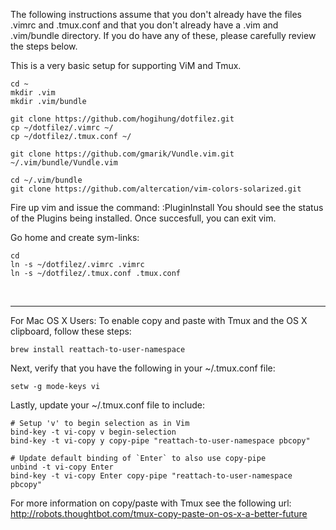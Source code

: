The following instructions assume that you don't already have the files .vimrc and .tmux.conf and that you don't already have a .vim and .vim/bundle directory.  If you do have any of these, please carefully review the steps below.

This is a very basic setup for supporting ViM and Tmux.

```
cd ~
mkdir .vim
mkdir .vim/bundle

git clone https://github.com/hogihung/dotfilez.git
cp ~/dotfilez/.vimrc ~/
cp ~/dotfilez/.tmux.conf ~/

git clone https://github.com/gmarik/Vundle.vim.git ~/.vim/bundle/Vundle.vim

cd ~/.vim/bundle
git clone https://github.com/altercation/vim-colors-solarized.git
```

Fire up vim and issue the command:  :PluginInstall
You should see the status of the Plugins being installed.  Once succesfull, you can exit vim.  

Go home and create sym-links:

```
cd
ln -s ~/dotfilez/.vimrc .vimrc
ln -s ~/dotfilez/.tmux.conf .tmux.conf
```

<br><hr>
For Mac OS X Users:
To enable copy and paste with Tmux and the OS X clipboard, follow these steps:

```
brew install reattach-to-user-namespace
```

Next, verify that you have the following in your ~/.tmux.conf file:
```
setw -g mode-keys vi
```

Lastly, update your ~/.tmux.conf file to include:
```
# Setup 'v' to begin selection as in Vim
bind-key -t vi-copy v begin-selection
bind-key -t vi-copy y copy-pipe "reattach-to-user-namespace pbcopy"

# Update default binding of `Enter` to also use copy-pipe
unbind -t vi-copy Enter
bind-key -t vi-copy Enter copy-pipe "reattach-to-user-namespace pbcopy"
```

For more information on copy/paste with Tmux see the following url:
http://robots.thoughtbot.com/tmux-copy-paste-on-os-x-a-better-future
